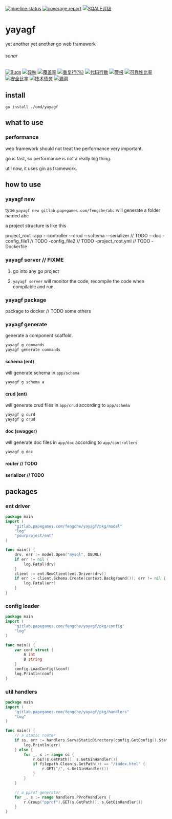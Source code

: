 
[![pipeline status](https://gitlab.papegames.com/fengche/yayagf/badges/master/pipeline.svg)](https://gitlab.papegames.com/fengche/yayagf/commits/master)
[![coverage report](https://gitlab.papegames.com/fengche/yayagf/badges/master/coverage.svg)](https://gitlab.papegames.com/fengche/yayagf/commits/master)
[![SQALE评级](http://192.168.0.97:9000/api/project_badges/measure?project=yayagf&metric=sqale_rating)](http://192.168.0.97:9000/dashboard?id=yayagf)
# yayagf

yet another yet another go web framework

###### sonar
[![Bugs](http://192.168.0.97:9000/api/project_badges/measure?project=yayagf&metric=bugs)](http://192.168.0.97:9000/dashboard?id=yayagf)
[![异味](http://192.168.0.97:9000/api/project_badges/measure?project=yayagf&metric=code_smells)](http://192.168.0.97:9000/dashboard?id=yayagf)
[![覆盖率](http://192.168.0.97:9000/api/project_badges/measure?project=yayagf&metric=coverage)](http://192.168.0.97:9000/dashboard?id=yayagf)
[![重复行(%)](http://192.168.0.97:9000/api/project_badges/measure?project=yayagf&metric=duplicated_lines_density)](http://192.168.0.97:9000/dashboard?id=yayagf)
[![代码行数](http://192.168.0.97:9000/api/project_badges/measure?project=yayagf&metric=ncloc)](http://192.168.0.97:9000/dashboard?id=yayagf)
[![警报](http://192.168.0.97:9000/api/project_badges/measure?project=yayagf&metric=alert_status)](http://192.168.0.97:9000/dashboard?id=yayagf)
[![可靠性比率](http://192.168.0.97:9000/api/project_badges/measure?project=yayagf&metric=reliability_rating)](http://192.168.0.97:9000/dashboard?id=yayagf)
[![安全比率](http://192.168.0.97:9000/api/project_badges/measure?project=yayagf&metric=security_rating)](http://192.168.0.97:9000/dashboard?id=yayagf)
[![技术债务](http://192.168.0.97:9000/api/project_badges/measure?project=yayagf&metric=sqale_index)](http://192.168.0.97:9000/dashboard?id=yayagf)
[![漏洞](http://192.168.0.97:9000/api/project_badges/measure?project=yayagf&metric=vulnerabilities)](http://192.168.0.97:9000/dashboard?id=yayagf)


## install

`go install ./cmd/yayagf`

## what to use

### performance

web framework should not treat the performance very important.

go is fast, so performance is not a really big thing.

util now, it uses gin as framework.

## how to use

### yayagf new

type `yayagf new gitlab.papegames.com/fengche/abc` will generate a folder named abc

a project structure is like this

project_root
-app
--controller
--crud
--schema
--serializer // TODO
--doc
-config_file1 // TODO
-config_file2 // TODO
-project_root.yml // TODO
-Dockerfile

### yayagf server // FIXME

1. go into any go project 

2. `yayagf server` will monitor the code, recompile the code when compilable and run.

### yayagf package

package to docker // TODO some others

### yayagf generate

generate a component scaffold.

```bash
yayagf g commands
yayagf generate commands
```

#### schema (ent)

will generate schema in `app/schema`

```bash
yayagf g schema a
```

#### crud (ent)

will generate crud files in `app/crud` according to `app/schema`

```bash
yayagf g curd
yayagf g crud
```

#### doc (swagger)

will generate doc files in `app/doc` according to `app/controllers`

```bash
yayagf g doc
```


#### router // TODO

#### serializer // TODO

## packages

### ent driver

```go
package main
import (
    "gitlab.papegames.com/fengche/yayagf/pkg/model"
    "log"
    "yourproject/ent"
)

func main() {
	drv, err := model.Open("mysql", DBURL)
	if err != nil {
		log.Fatal(drv)
	}
	client := ent.NewClient(ent.Driver(drv))
	if err := client.Schema.Create(context.Background()); err != nil {
		log.Fatal(err)
	}
}
```

### config loader

```go
package main
import (
    "gitlab.papegames.com/fengche/yayagf/pkg/config"
    "log"
)

func main() {
    var conf struct {
        A int
        B string
    }
    config.LoadConfig(&conf)
    log.Println(conf)
}
```


### util handlers

```go
package main
import (
    "gitlab.papegames.com/fengche/yayagf/pkg/handlers"
    "log"
)

func main() {
    // a static router
	if ss, err := handlers.ServeStaticDirectory(config.GetConfig().Static); err != nil {
		log.Println(err)
	} else {
		for _, s := range ss {
			r.GET(s.GetPath(), s.GetGinHandler())
			if filepath.Clean(s.GetPath()) == "/index.html" {
				r.GET("/", s.GetGinHandler())
			}
		}
	}

	// a pprof generator
	for _, s := range handlers.PProfHandlers {
		r.Group("pprof").GET(s.GetPath(), s.GetGinHandler())
	}
}
```